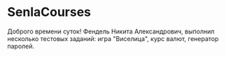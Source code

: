 # SenlaCourses
Доброго времени суток! Фендель Никита Александрович, выполнил несколько тестовых заданий: игра "Виселица", курс валют, генератор паролей.
